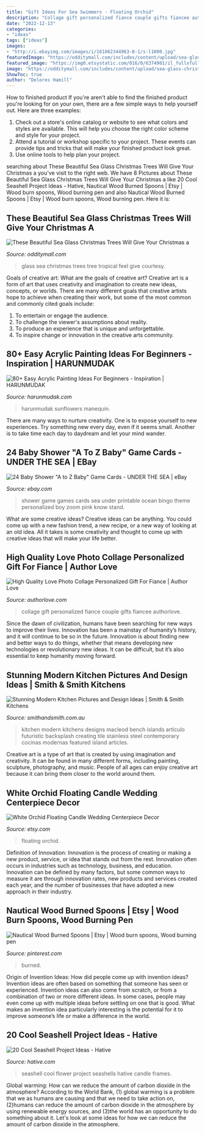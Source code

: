 ```yaml
---
title: "Gift Ideas For Sea Swimmers - Floating Orchid"
description: "Collage gift personalized fiance couple gifts fiancee authorlove"
date: "2022-12-13"
categories:
- "ideas"
tags: ["ideas"]
images:
- "http://i.ebayimg.com/images/i/161062344963-0-1/s-l1000.jpg"
featuredImage: "https://odditymall.com/includes/content/upload/sea-glass-christmas-trees-6975.jpg"
featured_image: "https://img0.etsystatic.com/016/0/6374901/il_fullxfull.412985566_qrh5.jpg"
image: "https://odditymall.com/includes/content/upload/sea-glass-christmas-trees-6975.jpg"
ShowToc: true
author: "Delores Hamill"
---
```



How to finished product
If you're aren't able to find the finished product you're looking for on your own, there are a few simple ways to help yourself out. Here are three examples: 
1. Check out a store's online catalog or website to see what colors and styles are available. This will help you choose the right color scheme and style for your project.
2. Attend a tutorial or workshop specific to your project. These events can provide tips and tricks that will make your finished product look great.
3. Use online tools to help plan your project.

	

		
searching about These Beautiful Sea Glass Christmas Trees Will Give Your Christmas a you've visit to the right web. We have 8 Pictures about These Beautiful Sea Glass Christmas Trees Will Give Your Christmas a like 20 Cool Seashell Project Ideas - Hative, Nautical Wood Burned Spoons | Etsy | Wood burn spoons, Wood burning pen and also Nautical Wood Burned Spoons | Etsy | Wood burn spoons, Wood burning pen. Here it is:
		
    
## These Beautiful Sea Glass Christmas Trees Will Give Your Christmas A

<img loading=lazy src="https://odditymall.com/includes/content/upload/sea-glass-christmas-trees-6975.jpg" onerror="this.onerror=null;this.src='https://tse2.mm.bing.net/th?id=OIP.7u39lATip44Lv0XqIw2BFwHaJ3&amp;pid=15.1';" alt="These Beautiful Sea Glass Christmas Trees Will Give Your Christmas a">

_Source: odditymall.com_

>glass sea christmas trees tree tropical feel give courtesy. 

	

Goals of creative art: What are the goals of creative art?
Creative art is a form of art that uses creativity and imagination to create new ideas, concepts, or worlds. There are many different goals that creative artists hope to achieve when creating their work, but some of the most common and commonly cited goals include: 
1. To entertain or engage the audience.
2. To challenge the viewer's assumptions about reality.
3. To produce an experience that is unique and unforgettable.
4. To inspire change or innovation in the creative arts community.

    
## 80+ Easy Acrylic Painting Ideas For Beginners - Inspiration | HARUNMUDAK

<img loading=lazy src="https://harunmudak.com/wp-content/uploads/2020/04/easy-acrylic-painting-ideas-simple-3.jpg" onerror="this.onerror=null;this.src='https://tse1.mm.bing.net/th?id=OIP.mIfMdOBx2VCi1XQ7KYJhogHaJQ&amp;pid=15.1';" alt="80+ Easy Acrylic Painting Ideas For Beginners - Inspiration | HARUNMUDAK">

_Source: harunmudak.com_

>harunmudak sunflowers manequin. 

	

There are many ways to nurture creativity. One is to expose yourself to new experiences. Try something new every day, even if it seems small. Another is to take time each day to daydream and let your mind wander.

    
## 24 Baby Shower &quot;A To Z Baby&quot; Game Cards - UNDER THE SEA | EBay

<img loading=lazy src="http://i.ebayimg.com/images/i/161062344963-0-1/s-l1000.jpg" onerror="this.onerror=null;this.src='https://tse4.mm.bing.net/th?id=OIP.RBEs3yY7IM1IXwymJooM-QHaKX&amp;pid=15.1';" alt="24 Baby Shower &quot;A to Z Baby&quot; Game Cards - UNDER THE SEA | eBay">

_Source: ebay.com_

>shower game games cards sea under printable ocean bingo theme personalized boy zoom pink know stand. 

	

What are some creative ideas?
Creative ideas can be anything. You could come up with a new fashion trend, a new recipe, or a new way of looking at an old idea. All it takes is some creativity and thought to come up with creative ideas that will make your life better.

    
## High Quality Love Photo Collage Personalized Gift For Fiance | Author Love

<img loading=lazy src="https://www.authorlove.com/wp-content/uploads/2019/01/fiancee-scaled.jpg" onerror="this.onerror=null;this.src='https://tse1.mm.bing.net/th?id=OIP.SpofWqVP-5lszN5e3S2-xgHaKe&amp;pid=15.1';" alt="High Quality Love Photo Collage Personalized Gift For Fiance | Author Love">

_Source: authorlove.com_

>collage gift personalized fiance couple gifts fiancee authorlove. 

	

Since the dawn of civilization, humans have been searching for new ways to improve their lives. Innovation has been a mainstay of humanity’s history, and it will continue to be so in the future. Innovation is about finding new and better ways to do things, whether that means developing new technologies or revolutionary new ideas. It can be difficult, but it’s also essential to keep humanity moving forward.

    
## Stunning Modern Kitchen Pictures And Design Ideas | Smith &amp; Smith Kitchens

<img loading=lazy src="http://www.smithandsmith.com.au/wp-content/gallery/contemporary-kitchen/modern_kitchen_macleod_stunning_09.jpg" onerror="this.onerror=null;this.src='https://tse4.mm.bing.net/th?id=OIP.b7JePs6MsFZ-MKYS8441oQHaE6&amp;pid=15.1';" alt="Stunning Modern Kitchen Pictures and Design Ideas | Smith &amp; Smith Kitchens">

_Source: smithandsmith.com.au_

>kitchen modern kitchens designs macleod bench islands artículo futuristic backsplash creating tile stainless steel contemporary cocinas modernas featured island articles. 

	

Creative art is a type of art that is created by using imagination and creativity. It can be found in many different forms, including painting, sculpture, photography, and music. People of all ages can enjoy creative art because it can bring them closer to the world around them.

    
## White Orchid Floating Candle Wedding Centerpiece Decor

<img loading=lazy src="https://img0.etsystatic.com/016/0/6374901/il_fullxfull.412985566_qrh5.jpg" onerror="this.onerror=null;this.src='https://tse1.mm.bing.net/th?id=OIP.8pEFeJIFCZ8YrKgF59IacAHaJ4&amp;pid=15.1';" alt="White Orchid Floating Candle Wedding Centerpiece Decor">

_Source: etsy.com_

>floating orchid. 

	

Definition of Innovation:
Innovation is the process of creating or making a new product, service, or idea that stands out from the rest. Innovation often occurs in industries such as technology, business, and education. Innovation can be defined by many factors, but some common ways to measure it are through innovation rates, new products and services created each year, and the number of businesses that have adopted a new approach in their industry.

    
## Nautical Wood Burned Spoons | Etsy | Wood Burn Spoons, Wood Burning Pen

<img loading=lazy src="https://i.pinimg.com/736x/0d/de/c7/0ddec7ed459b3c91c8a060ab65c7481f.jpg" onerror="this.onerror=null;this.src='https://tse2.mm.bing.net/th?id=OIP.FLGtSDy6bmPVsWQ33xtDiwHaJ4&amp;pid=15.1';" alt="Nautical Wood Burned Spoons | Etsy | Wood burn spoons, Wood burning pen">

_Source: pinterest.com_

>burned. 

	

Origin of Invention Ideas: How did people come up with invention ideas?
Invention ideas are often based on something that someone has seen or experienced. Invention ideas can also come from scratch, or from a combination of two or more different ideas. In some cases, people may even come up with multiple ideas before settling on one that is good. What makes an invention idea particularly interesting is the potential for it to improve someone’s life or make a difference in the world.

    
## 20 Cool Seashell Project Ideas - Hative

<img loading=lazy src="https://hative.com/wp-content/uploads/2014/12/seashell-project-ideas/8-seashell-flower.jpg" onerror="this.onerror=null;this.src='https://tse1.mm.bing.net/th?id=OIP.DhHBkS07_Q0sr5Fnyjy0_QHaJ6&amp;pid=15.1';" alt="20 Cool Seashell Project Ideas - Hative">

_Source: hative.com_

>seashell cool flower project seashells hative candle frames. 

	

Global warming: How can we reduce the amount of carbon dioxide in the atmosphere?
According to the World Bank, (1) global warming is a problem that we as humans are causing and that we need to take action on, (2)humans can reduce the amount of carbon dioxide in the atmosphere by using renewable energy sources, and (3)the world has an opportunity to do something about it. Let's look at some ideas for how we can reduce the amount of carbon dioxide in the atmosphere.

